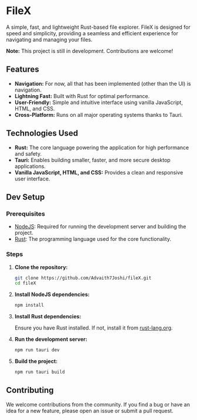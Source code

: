 # FileX

A simple, fast, and lightweight Rust-based file explorer. FileX is designed for speed and simplicity, providing a seamless and efficient experience for navigating and managing your files.

**Note:** This project is still in development. Contributions are welcome!

## Features
- **Navigation:** For now, all that has been implemented (other than the UI) is navigation.
- **Lightning Fast:** Built with Rust for optimal performance.
- **User-Friendly:** Simple and intuitive interface using vanilla JavaScript, HTML, and CSS.
- **Cross-Platform:** Runs on all major operating systems thanks to Tauri.

## Technologies Used

- **Rust:** The core language powering the application for high performance and safety.
- **Tauri:** Enables building smaller, faster, and more secure desktop applications.
- **Vanilla JavaScript, HTML, and CSS:** Provides a clean and responsive user interface.

## Dev Setup

### Prerequisites

- [NodeJS](https://nodejs.org/): Required for running the development server and building the project.
- [Rust](https://rust-lang.org/): The programming language used for the core functionality.

### Steps

1. **Clone the repository:**

   ```sh
   git clone https://github.com/Advaith7Joshi/fileX.git
   cd fileX
   ```

2. **Install NodeJS dependencies:**

   ```sh
   npm install
   ```

3. **Install Rust dependencies:**

   Ensure you have Rust installed. If not, install it from [rust-lang.org](https://rust-lang.org/).

4. **Run the development server:**

   ```sh
   npm run tauri dev
   ```

5. **Build the project:**

   ```sh
   npm run tauri build
   ```


## Contributing

We welcome contributions from the community. If you find a bug or have an idea for a new feature, please open an issue or submit a pull request.